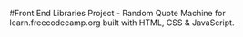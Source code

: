 #Front End Libraries Project - Random Quote Machine for learn.freecodecamp.org built with HTML, CSS & JavaScript.

